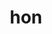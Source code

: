 ---
category: 3-letters
denotation: null
name: hon
reference_link: https://www.etymonline.com/word/hon
root_language: null
root_name: null
title: hon
type: free
word_sums:
- respelling: hon
  sum: 'Hon + '
---